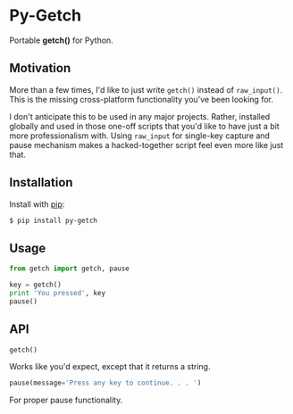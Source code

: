 Py-Getch
========

Portable **getch()** for Python.


Motivation
----------

More than a few times, I'd like to just write `getch()` instead of `raw_input()`.
This is the missing cross-platform functionality you've been looking for.

I don't anticipate this to be used in any major projects. Rather, installed
globally and used in those one-off scripts that you'd like to have just a bit
more professionalism with. Using `raw_input` for single-key capture and pause
mechanism makes a hacked-together script feel even more like just that.


Installation
------------

Install with [pip][]:

```bash
$ pip install py-getch
```


Usage
-----

```python
from getch import getch, pause

key = getch()
print 'You pressed', key
pause()
```


API
---

```python
getch()
```

Works like you'd expect, except that it returns a string.

```python
pause(message='Press any key to continue. . . ')
```

For proper pause functionality.


[pip]: http://pypi.python.org/pypi/pip

